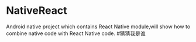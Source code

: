 # NativeReact
Android native project which contains React Native module,will show how to combine native code with React Native code.
#猜猜我是谁
